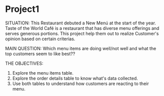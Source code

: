 # Project1

SITUATION:
This Restaurant debuted a New Menú at the start of the year. Taste of the World Café is a restaurant that has diverse menu offerings and serves generous portions. This project help them out to realize Customer's opinion based on certain criterias.

MAIN QUESTION:
Which menu items are doing well/not well and what the top customers seem to like best??

THE OBJECTIVES:
1. Explore the menu items table.
2. Explore the order details table to know what's data collected.
3. Use both tables to understand how customers are reacting to their menu.


